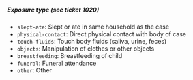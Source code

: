 ##### Exposure type (see ticket 1020)

- `slept-ate`: Slept or ate in same household as the case
- `physical-contact`: Direct physical contact with body of case
- `touch-fluids`: Touch body fluids (saliva, urine, feces)
- `objects`: Manipulation of clothes or other objects
- `breastfeeding`: Breastfeeding of child
- `funeral`: Funeral attendance
- `other`: Other
